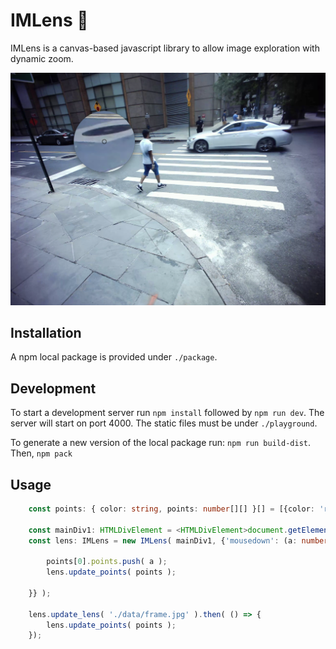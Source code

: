 # IMLens :mag_right:

IMLens is a canvas-based javascript library to allow image exploration with dynamic zoom.

![Example](https://github.com/joaorulff/IMLens/blob/main/image.png)

## Installation

A npm local package is provided under ``./package``.

## Development

To start a development server run ``npm install`` followed by ``npm run dev``. The server will start on port 4000. The static files must be under ``./playground``.

To generate a new version of the local package run: ```npm run build-dist```. Then, ```npm pack```

## Usage


```typescript
    const points: { color: string, points: number[][] }[] = [{color: 'red', points: []}];

    const mainDiv1: HTMLDivElement = <HTMLDivElement>document.getElementById('main-div-1');
    const lens: IMLens = new IMLens( mainDiv1, {'mousedown': (a: number[]) => {

        points[0].points.push( a );
        lens.update_points( points );

    }} );

    lens.update_lens( './data/frame.jpg' ).then( () => {
        lens.update_points( points );
    });
```





